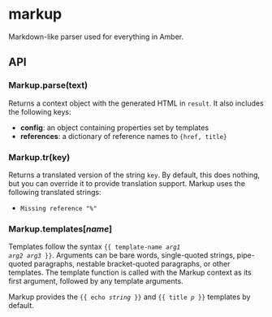 markup
======

Markdown-like parser used for everything in Amber.

API
---

### Markup.parse(text)

Returns a context object with the generated HTML in `result`. It also includes the following keys:

* **config**: an object containing properties set by templates
* **references**: a dictionary of reference names to `{href, title}`

### Markup.tr(key)

Returns a translated version of the string `key`. By default, this does nothing, but you can override it to provide translation support. Markup uses the following translated strings:

* `Missing reference "%"`

### Markup.templates[<var>name</var>]

Templates follow the syntax <code>{{ template-name <var>arg1</var> <var>arg2</var> <var>arg3</var> }}</code>. Arguments can be bare words, single-quoted strings, pipe-quoted paragraphs, nestable bracket-quoted paragraphs, or other templates. The template function is called with the Markup context as its first argument, followed by any template arguments.

Markup provides the <code>{{ echo <var>string</var> }}</code> and <code>{{ title <var>p</var> }}</code> templates by default.
